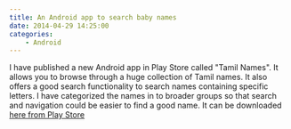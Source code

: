 ```yaml
---
title: An Android app to search baby names
date: 2014-04-29 14:25:00
categories: 
    - Android
---
```


I have published a new Android app in Play Store called "Tamil Names". It allows you to browse through a huge collection of Tamil names. It also offers a good search functionality to search names containing specific letters.
I have categorized the names in to broader groups so that search and navigation could be easier to find a good name. It can be downloaded [here from Play Store][download_link]

[download_link]: https://play.google.com/store/apps/details?id=me.thava.babynames
